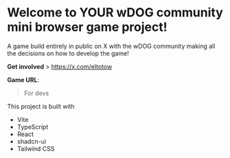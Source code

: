 # Welcome to YOUR wDOG community mini browser game project!
A game build entirely in public on X with the wDOG community making all the decisions on how to develop the game!

**Get involved** > https://x.com/eltotow 

**Game URL**:

>For devs

This project is built with
- Vite
- TypeScript
- React
- shadcn-ui
- Tailwind CSS


